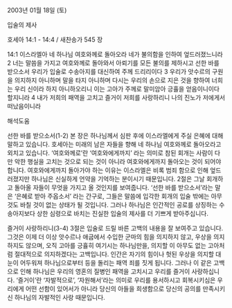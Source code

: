 2003년 01월 18일 (토)

입술의 제사



호세아 14:1 - 14:4 / 새찬송가 545 장


14:1 이스라엘아 네 하나님 여호와께로 돌아오라 네가 불의함을 인하여 엎드러졌느니라 
2 너는 말씀을 가지고 여호와께로 돌아와서 아뢰기를 모든 불의를 제하시고 선한 바를 받으소서 우리가 입술로 수송아지를 대신하여 주께 드리리이다 
3 우리가 앗수르의 구원을 의지하지 아니하며 말을 타지 아니하며 다시는 우리의 손으로 지은 것을 향하여 너희는 우리 신이라 하지 아니하오리니 이는 고아가 주께로 말미암아 긍휼을 얻음이니이다 할지니라 
4 내가 저희의 패역을 고치고 즐거이 저희를 사랑하리니 나의 진노가 저에게서 떠났음이니라

해석도움





선한 바를 받으소서(1-2) 
본 장은 하나님께서 심판 후에 이스라엘에게 주실 은혜에 대해 말하고 있습니다. 호세아는 미래의 남은 자들을 향해 네 하나님 여호와께로 돌아오라고 외치고 있습니다. ‘여호와께로’란 ‘여호와에게까지’ 라는 의미로 참된 회개는 사람이 다만 악한 행실을 고치는 것으로 되는 것이 아니라 여호와에게까지 돌아오는 것이 되어야 합니다. 여호와에게까지 돌아가야 하는 이유는 이스라엘은 비록 범죄 함으로 인해 엎드러졌지만 하나님은 신실하게 언약을 기억하는 분이시기 때문입니다. 2절은 그날 회개하고 돌아올 자들이 무엇을 가지고 올 것인지를 보여줍니다. ‘선한 바를 받으소서’라는 말은 ‘은혜로 받아 주옵소서’ 라는 간구로, 그들은 말씀에 입각한 회개의 입술 밖에는 아무것도 바칠 것이 없는 상태가 될 것입니다. 그러나 하나님은 인간적인 공로를 상징하는 수송아지보다 상한 심령으로 바치는 진실한 입술의 제사를 더 기쁘게 받아주십니다. 



즐거이 사랑하리니(3-4) 
3절은 입술로 드릴 바른 고백의 내용을 잘 보여주고 있습니다. 그것은 이제 더 이상 앗수르나 애굽에서 수입한 군마의 힘을 의지하지 않고, 우상을 의지하지도 않으며, 오직 고아를 긍휼히 여기시는 하나님만을, 의지할 이 아무도 없는 고아처럼 절대적으로 의지하겠다는 고백입니다. 인간은 자기의 힘이나 헛된 우상을 의지할 대 눈이 어두워져 하나님으로부터 등을 돌리는 패역 죄를 짓게 됩니다. 그러나 이 같은 고백으로 인해 하나님은 우리의 영혼의 질병인 패역을 고치시고 우리를 즐거이 사랑하십니다. ‘즐거이’란 ‘자발적으로’, ‘자원해서’라는 의미로 우리를 용서하시고 회복시키심은 우리에게 어떤 선함이 있어서가 아니라 당신의 아들을 희생함으로 당신의 공의를 만족시키신 하나님의 자발적인 사랑 때문입니다.